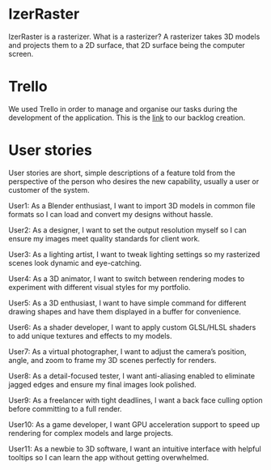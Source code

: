 # IzerRaster
IzerRaster is a rasterizer. What is a rasterizer? A rasterizer takes 3D models and projects them to a 2D surface, that 2D surface being the computer screen.

# Trello

We used Trello in order to manage and organise our tasks during the development of the application. This is the [link](https://trello.com/b/ZR0p4Yfg/rasterizer) to our backlog creation.

# User stories

User stories are short, simple descriptions of a feature told from the perspective of the person who desires the new capability, usually a user or customer of the system.

User1: As a Blender enthusiast, I want to import 3D models in common file formats so I can load and convert my designs without hassle.

User2: As a designer, I want to set the output resolution myself so I can ensure my images meet quality standards for client work.

User3: As a lighting artist, I want to tweak lighting settings so my rasterized scenes look dynamic and eye-catching.

User4: As a 3D animator, I want to switch between rendering modes to experiment with different visual styles for my portfolio.

User5: As a 3D enthusiast, I want to have simple command for different drawing shapes and have them displayed in a buffer for convenience.

User6: As a shader developer, I want to apply custom GLSL/HLSL shaders to add unique textures and effects to my models.

User7: As a virtual photographer, I want to adjust the camera’s position, angle, and zoom to frame my 3D scenes perfectly for renders.

User8: As a detail-focused tester, I want anti-aliasing enabled to eliminate jagged edges and ensure my final images look polished.

User9: As a freelancer with tight deadlines, I want a back face culling option before committing to a full render.

User10: As a game developer, I want GPU acceleration support to speed up rendering for complex models and large projects.

User11: As a newbie to 3D software, I want an intuitive interface with helpful tooltips so I can learn the app without getting overwhelmed.
